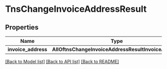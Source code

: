 # TnsChangeInvoiceAddressResult

## Properties
Name | Type | Description | Notes
------------ | ------------- | ------------- | -------------
**invoice_address** | **AllOftnsChangeInvoiceAddressResultInvoiceAddress** |  | 

[[Back to Model list]](../README.md#documentation-for-models) [[Back to API list]](../README.md#documentation-for-api-endpoints) [[Back to README]](../README.md)

